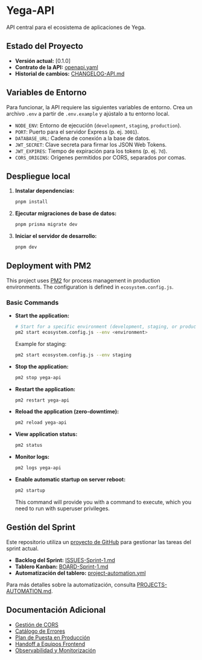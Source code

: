 # Yega-API

API central para el ecosistema de aplicaciones de Yega.

## Estado del Proyecto

- **Versión actual:** [0.1.0]
- **Contrato de la API:** [openapi.yaml](contracts/openapi.yaml)
- **Historial de cambios:** [CHANGELOG-API.md](docs/CHANGELOG-API.md)

## Variables de Entorno

Para funcionar, la API requiere las siguientes variables de entorno.
Crea un archivo `.env` a partir de `.env.example` y ajústalo a tu entorno local.

- `NODE_ENV`: Entorno de ejecución (`development`, `staging`, `production`).
- `PORT`: Puerto para el servidor Express (p. ej. `3001`).
- `DATABASE_URL`: Cadena de conexión a la base de datos.
- `JWT_SECRET`: Clave secreta para firmar los JSON Web Tokens.
- `JWT_EXPIRES`: Tiempo de expiración para los tokens (p. ej. `7d`).
- `CORS_ORIGINS`: Orígenes permitidos por CORS, separados por comas.

## Despliegue local

1.  **Instalar dependencias:**
    ```bash
    pnpm install
    ```

2.  **Ejecutar migraciones de base de datos:**
    ```bash
    pnpm prisma migrate dev
    ```

3.  **Iniciar el servidor de desarrollo:**
    ```bash
    pnpm dev
    ```

## Deployment with PM2

This project uses [PM2](https://pm2.keymetrics.io/) for process management in production environments. The configuration is defined in `ecosystem.config.js`.

### Basic Commands

* **Start the application:**
  ```bash
  # Start for a specific environment (development, staging, or production)
  pm2 start ecosystem.config.js --env <environment>
  ```
  Example for staging:
  ```bash
  pm2 start ecosystem.config.js --env staging
  ```

* **Stop the application:**
  ```bash
  pm2 stop yega-api
  ```

* **Restart the application:**
  ```bash
  pm2 restart yega-api
  ```

* **Reload the application (zero-downtime):**
  ```bash
  pm2 reload yega-api
  ```

* **View application status:**
  ```bash
  pm2 status
  ```

* **Monitor logs:**
  ```bash
  pm2 logs yega-api
  ```

* **Enable automatic startup on server reboot:**
  ```bash
  pm2 startup
  ```
  This command will provide you with a command to execute, which you need to run with superuser privileges.

## Gestión del Sprint

Este repositorio utiliza un [proyecto de GitHub](docs/BOARD-Sprint-1.md) para gestionar las tareas del sprint actual.

- **Backlog del Sprint:** [ISSUES-Sprint-1.md](docs/ISSUES-Sprint-1.md)
- **Tablero Kanban:** [BOARD-Sprint-1.md](docs/BOARD-Sprint-1.md)
- **Automatización del tablero:** [project-automation.yml](.github/workflows/project-automation.yml)

Para más detalles sobre la automatización, consulta [PROJECTS-AUTOMATION.md](docs/PROJECTS-AUTOMATION.md).

## Documentación Adicional

- [Gestión de CORS](docs/CORS-ORIGINS.md)
- [Catálogo de Errores](docs/ERRORS.md)
- [Plan de Puesta en Producción](docs/GO-LIVE.md)
- [Handoff a Equipos Frontend](docs/HANDOFF-FRONTS.md)
- [Observabilidad y Monitorización](docs/OBSERVABILIDAD.md)
